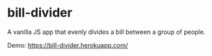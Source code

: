 # bill-divider
A vanilla JS app that evenly divides a bill between a group of people.

Demo: https://bill-divider.herokuapp.com/
